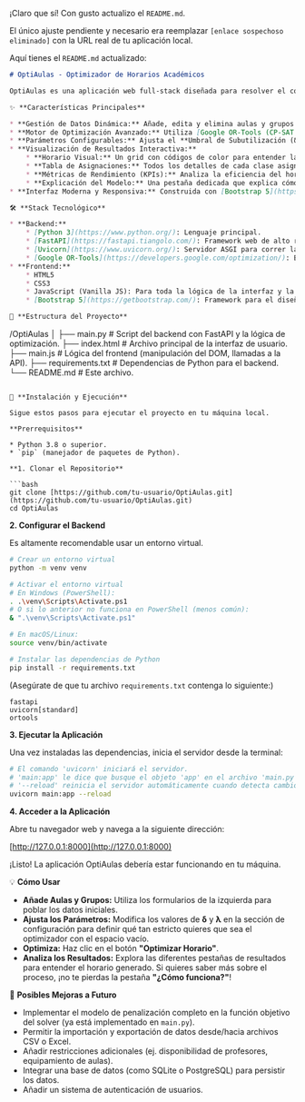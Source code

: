 ¡Claro que sí\! Con gusto actualizo el `README.md`.

El único ajuste pendiente y necesario era reemplazar `[enlace sospechoso eliminado]` con la URL real de tu aplicación local.

Aquí tienes el `README.md` actualizado:

```markdown
# OptiAulas - Optimizador de Horarios Académicos

OptiAulas es una aplicación web full-stack diseñada para resolver el complejo problema de la asignación de recursos académicos. Utiliza un potente motor de optimización matemática para generar horarios ideales que maximizan el uso de las aulas y respetan una variedad de reglas y restricciones configurables.

✨ **Características Principales**

* **Gestión de Datos Dinámica:** Añade, edita y elimina aulas y grupos de estudiantes directamente desde la interfaz.
* **Motor de Optimización Avanzado:** Utiliza [Google OR-Tools (CP-SAT Solver)](https://developers.google.com/optimization/cp/cp_solver) para encontrar la solución óptima, no solo una "buena" solución.
* **Parámetros Configurables:** Ajusta el **Umbral de Subutilización (δ)** y el **Factor de Penalización (λ)** para influir en las decisiones del optimizador.
* **Visualización de Resultados Interactiva:**
    * **Horario Visual:** Un grid con códigos de color para entender la calidad de la asignación de un vistazo.
    * **Tabla de Asignaciones:** Todos los detalles de cada clase asignada.
    * **Métricas de Rendimiento (KPIs):** Analiza la eficiencia del horario generado (utilización promedio, penalización total, etc.).
    * **Explicación del Modelo:** Una pestaña dedicada que explica cómo funciona el motor de optimización.
* **Interfaz Moderna y Responsiva:** Construida con [Bootstrap 5](https://getbootstrap.com/) para una experiencia de usuario fluida en cualquier dispositivo.

🛠️ **Stack Tecnológico**

* **Backend:**
    * [Python 3](https://www.python.org/): Lenguaje principal.
    * [FastAPI](https://fastapi.tiangolo.com/): Framework web de alto rendimiento para la API.
    * [Uvicorn](https://www.uvicorn.org/): Servidor ASGI para correr la aplicación.
    * [Google OR-Tools](https://developers.google.com/optimization/): Biblioteca para la lógica de optimización por restricciones.
* **Frontend:**
    * HTML5
    * CSS3
    * JavaScript (Vanilla JS): Para toda la lógica de la interfaz y la comunicación con la API.
    * [Bootstrap 5](https://getbootstrap.com/): Framework para el diseño y la responsividad.

📁 **Estructura del Proyecto**

```

/OptiAulas
│
├── main.py             \# Script del backend con FastAPI y la lógica de optimización.
├── index.html          \# Archivo principal de la interfaz de usuario.
├── main.js             \# Lógica del frontend (manipulación del DOM, llamadas a la API).
├── requirements.txt    \# Dependencias de Python para el backend.
└── README.md           \# Este archivo.

````

🚀 **Instalación y Ejecución**

Sigue estos pasos para ejecutar el proyecto en tu máquina local.

**Prerrequisitos**

* Python 3.8 o superior.
* `pip` (manejador de paquetes de Python).

**1. Clonar el Repositorio**

```bash
git clone [https://github.com/tu-usuario/OptiAulas.git](https://github.com/tu-usuario/OptiAulas.git)
cd OptiAulas
````

**2. Configurar el Backend**

Es altamente recomendable usar un entorno virtual.

```bash
# Crear un entorno virtual
python -m venv venv

# Activar el entorno virtual
# En Windows (PowerShell):
. .\venv\Scripts\Activate.ps1
# O si lo anterior no funciona en PowerShell (menos común):
& ".\venv\Scripts\Activate.ps1"

# En macOS/Linux:
source venv/bin/activate

# Instalar las dependencias de Python
pip install -r requirements.txt
```

(Asegúrate de que tu archivo `requirements.txt` contenga lo siguiente:)

```
fastapi
uvicorn[standard]
ortools
```

**3. Ejecutar la Aplicación**

Una vez instaladas las dependencias, inicia el servidor desde la terminal:

```bash
# El comando 'uvicorn' iniciará el servidor.
# 'main:app' le dice que busque el objeto 'app' en el archivo 'main.py'.
# '--reload' reinicia el servidor automáticamente cuando detecta cambios en el código.
uvicorn main:app --reload
```

**4. Acceder a la Aplicación**

Abre tu navegador web y navega a la siguiente dirección:

[http://127.0.0.1:8000](http://127.0.0.1:8000)

¡Listo\! La aplicación OptiAulas debería estar funcionando en tu máquina.

💡 **Cómo Usar**

  * **Añade Aulas y Grupos:** Utiliza los formularios de la izquierda para poblar los datos iniciales.
  * **Ajusta los Parámetros:** Modifica los valores de **δ** y **λ** en la sección de configuración para definir qué tan estricto quieres que sea el optimizador con el espacio vacío.
  * **Optimiza:** Haz clic en el botón **"Optimizar Horario"**.
  * **Analiza los Resultados:** Explora las diferentes pestañas de resultados para entender el horario generado. Si quieres saber más sobre el proceso, ¡no te pierdas la pestaña **"¿Cómo funciona?"**\!

🔭 **Posibles Mejoras a Futuro**

  * Implementar el modelo de penalización completo en la función objetivo del solver (ya está implementado en `main.py`).
  * Permitir la importación y exportación de datos desde/hacia archivos CSV o Excel.
  * Añadir restricciones adicionales (ej. disponibilidad de profesores, equipamiento de aulas).
  * Integrar una base de datos (como SQLite o PostgreSQL) para persistir los datos.
  * Añadir un sistema de autenticación de usuarios.

<!-- end list -->

```
```
